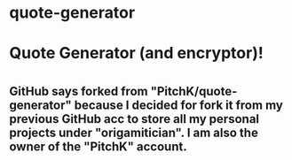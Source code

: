 # quote-generator
<h1><strong>Quote Generator (and encryptor)!</strong><h1>
<h2>GitHub says forked from "PitchK/quote-generator" because I decided for fork it from my previous GitHub acc to store all my personal projects under "origamitician". I am also the owner of the "PitchK" account.</h2>
